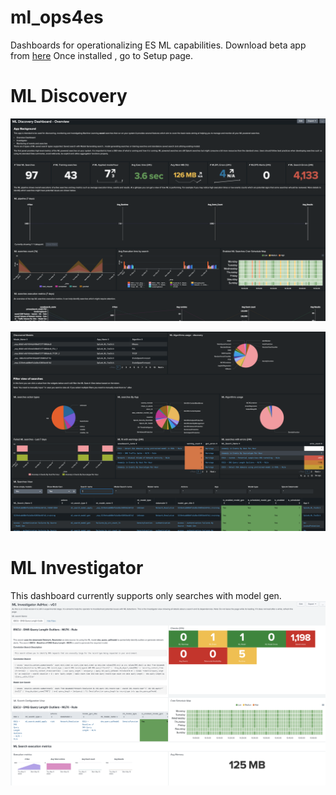 # ml_ops4es
Dashboards for operationalizing ES ML capabilities. Download beta app from [here](https://github.com/dlamspl/ml_ops4es/releases/tag/beta)
Once installed , go to Setup page.


# ML Discovery

![Discovery Dashboard](https://github.com/dlamspl/ml_ops4es/blob/main/ml_ops4es_screenshots/Screenshot%202023-05-18%20at%2011.02.53.png)

![Discovery Dashboard1](https://github.com/dlamspl/ml_ops4es/blob/main/ml_ops4es_screenshots/Screenshot%202023-05-18%20at%2011.03.14.png)

# ML Investigator

This dashboard currently supports only searches with model gen.
![Investigator Dashboard](https://github.com/dlamspl/ml_ops4es/blob/main/ml_ops4es_screenshots/Screenshot%202023-05-18%20at%2011.02.24.png)
